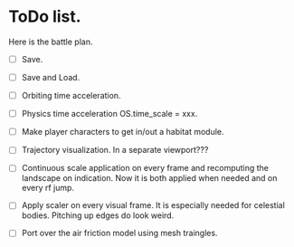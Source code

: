 

# ToDo list.

Here is the battle plan.
- [ ] Save.
- [ ] Save and Load.
- [ ] Orbiting time acceleration.
- [ ] Physics time acceleration OS.time_scale = xxx.
- [ ] Make player characters to get in/out a habitat module.
- [ ] Trajectory visualization. In a separate viewport???
- [ ] Continuous scale application on every frame and recomputing the landscape on indication. Now it is both applied when needed and on every rf jump.
- [ ] Apply scaler on every visual frame. It is especially needed for celestial bodies. Pitching up edges do look weird.
- [ ] Port over the air friction model using mesh traingles.






